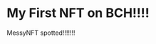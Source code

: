 # My First NFT on BCH!!!!
MessyNFT spotted!!!!!!!
                                                                          
